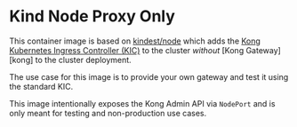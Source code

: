 # Kind Node Proxy Only

This container image is based on [kindest/node][kindest] which adds the [Kong Kubernetes Ingress Controller (KIC)][kic] to the cluster _without_ [Kong Gateway][kong] to the cluster deployment.

The use case for this image is to provide your own gateway and test it using the standard KIC.

This image intentionally exposes the Kong Admin API via `NodePort` and is only meant for testing and non-production use cases.

[kindest]:https://hub.docker.com/r/kindest/node
[kic]:https://github.com/kong/kong
